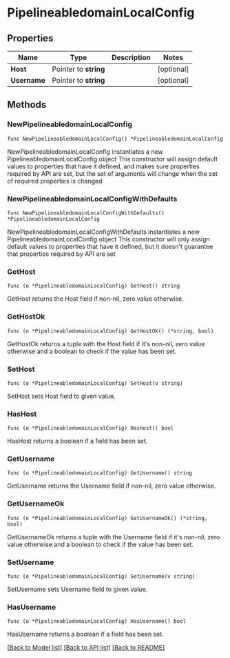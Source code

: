 # PipelineabledomainLocalConfig

## Properties

Name | Type | Description | Notes
------------ | ------------- | ------------- | -------------
**Host** | Pointer to **string** |  | [optional] 
**Username** | Pointer to **string** |  | [optional] 

## Methods

### NewPipelineabledomainLocalConfig

`func NewPipelineabledomainLocalConfig() *PipelineabledomainLocalConfig`

NewPipelineabledomainLocalConfig instantiates a new PipelineabledomainLocalConfig object
This constructor will assign default values to properties that have it defined,
and makes sure properties required by API are set, but the set of arguments
will change when the set of required properties is changed

### NewPipelineabledomainLocalConfigWithDefaults

`func NewPipelineabledomainLocalConfigWithDefaults() *PipelineabledomainLocalConfig`

NewPipelineabledomainLocalConfigWithDefaults instantiates a new PipelineabledomainLocalConfig object
This constructor will only assign default values to properties that have it defined,
but it doesn't guarantee that properties required by API are set

### GetHost

`func (o *PipelineabledomainLocalConfig) GetHost() string`

GetHost returns the Host field if non-nil, zero value otherwise.

### GetHostOk

`func (o *PipelineabledomainLocalConfig) GetHostOk() (*string, bool)`

GetHostOk returns a tuple with the Host field if it's non-nil, zero value otherwise
and a boolean to check if the value has been set.

### SetHost

`func (o *PipelineabledomainLocalConfig) SetHost(v string)`

SetHost sets Host field to given value.

### HasHost

`func (o *PipelineabledomainLocalConfig) HasHost() bool`

HasHost returns a boolean if a field has been set.

### GetUsername

`func (o *PipelineabledomainLocalConfig) GetUsername() string`

GetUsername returns the Username field if non-nil, zero value otherwise.

### GetUsernameOk

`func (o *PipelineabledomainLocalConfig) GetUsernameOk() (*string, bool)`

GetUsernameOk returns a tuple with the Username field if it's non-nil, zero value otherwise
and a boolean to check if the value has been set.

### SetUsername

`func (o *PipelineabledomainLocalConfig) SetUsername(v string)`

SetUsername sets Username field to given value.

### HasUsername

`func (o *PipelineabledomainLocalConfig) HasUsername() bool`

HasUsername returns a boolean if a field has been set.


[[Back to Model list]](../README.md#documentation-for-models) [[Back to API list]](../README.md#documentation-for-api-endpoints) [[Back to README]](../README.md)



